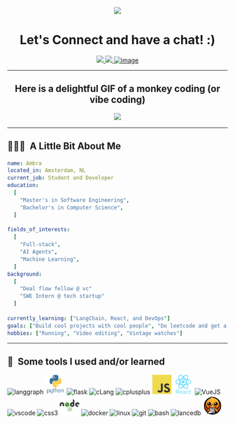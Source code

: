 <p align="center">
  <img src="https://capsule-render.vercel.app/api?text=Welcome!🚀&animation=fadeIn&type=waving&color=gradient&height=100"/>
</p>

<h1 align="center">
  Let's Connect and have a chat! :)
</h1>

<p align="center">
<a href="https://ambra-portfolio.onrender.com/">
  <img height="50" src="https://user-images.githubusercontent.com/46517096/166972883-f5f1d88c-0246-4374-88ac-ded0f2cf0699.png"/>
</a>
<a href="https://www.linkedin.com/in/ambra-m-b897bb23b/">
  <img height="50" src="https://user-images.githubusercontent.com/46517096/166973395-19676cd8-f8ec-4abf-83ff-da8243505b82.png"/>
</a>
<a href="mailto:mihuambra@gmail.com">
  <img height="50" <img width="48" height="48" alt="image" src="https://github.com/user-attachments/assets/df133eaa-ed64-4fb2-b499-f96649320dec"/>
</a>
</p>

---

<div align="center">

## Here is a delightful GIF of a monkey coding (or vibe coding)

<img src="https://media.giphy.com/media/v1.Y2lkPTc5MGI3NjExdTJpODZwZWNheHYzOTRwcHM3ajh5bWpxenpwM2VhM3NsdWVwMG83diZlcD12MV9naWZzX3NlYXJjaCZjdD1n/JqmupuTVZYaQX5s094/giphy.gif" width="600"/>

</div>

---

<h2> 👩🏻‍💻 &nbsp;A Little Bit About Me</h2>

```yaml
name: Ambra 
located_in: Amsterdam, NL
current_job: Student and Developer
education:
  [
    "Master's in Software Engineering",
    "Bachelor's in Computer Science",
  ]

fields_of_interests:
  [
    "Full-stack",
    "AI Agents",
    "Machine Learning",
  ]
background:
  [
    "Deal flow fellow @ vc"
    "SWE Intern @ tech startup"
  ]
  
currently_learning: ["LangChain, React, and DevOps"]
goals: ["Build cool projects with cool people", "Do leetcode and get a job lol"]
hobbies: ["Running", "Video editing", "Vintage watches"]
```
  
---  
  
<h2> 🎯 &nbsp;Some tools I used and/or learned</h2>
<p align="left">
  <img src="https://registry.npmmirror.com/@lobehub/icons-static-png/latest/files/dark/langgraph-color.png" alt="langgraph" width="45" height="45"/>   
<img src="https://raw.githubusercontent.com/devicons/devicon/master/icons/python/python-original-wordmark.svg" alt="python" width="45" height="45"/>
  <img src="https://www.vhv.rs/dpng/d/609-6093398_prog-flask-flask-python-icon-png-transparent-png.png" alt="flask" width="45" height="45"/>
<img src="https://cdn.jsdelivr.net/gh/devicons/devicon/icons/c/c-original.svg" alt="cLang" width="45" height="45"/>
<img src="https://cdn.jsdelivr.net/gh/devicons/devicon/icons/cplusplus/cplusplus-original.svg" alt="cplusplus" width="45" height="45"/>
<img src="https://raw.githubusercontent.com/devicons/devicon/master/icons/javascript/javascript-original.svg" alt="javascript" width="45" height="45" />
<img src="https://raw.githubusercontent.com/devicons/devicon/master/icons/react/react-original-wordmark.svg" alt="react" width="45" height="45" />
<img src="https://cdn.jsdelivr.net/gh/devicons/devicon/icons/vuejs/vuejs-original-wordmark.svg" alt="VueJS" width="45" height="45"/>
<img src="https://cdn.jsdelivr.net/gh/devicons/devicon/icons/vscode/vscode-original.svg" alt="vscode" width="45" height="45"/>
<img src="https://cursor.com/favicon.svg" alt="css3" width="45" height="45" />
<img src="https://raw.githubusercontent.com/devicons/devicon/master/icons/nodejs/nodejs-original-wordmark.svg" alt="nodejs" width="45" height="45" />
<img src="https://cdn.jsdelivr.net/gh/devicons/devicon/icons/docker/docker-original.svg" alt="docker" width="45" height="45"/>
<img src="https://cdn.jsdelivr.net/gh/devicons/devicon/icons/linux/linux-original.svg" alt="linux" width="45" height="45"/>       
<img src="https://cdn.jsdelivr.net/gh/devicons/devicon/icons/git/git-original.svg" alt="git" width="45" height="45"/>
<img src="https://cdn.jsdelivr.net/gh/devicons/devicon/icons/bash/bash-original.svg" alt="bash" width="45" height="45"/>
<img src="https://lancedb.github.io/lancedb/assets/logo.png" alt="lancedb" width="45" height="45"/>
<img src="https://raw.githubusercontent.com/deepset-ai/haystack-integrations/main/logos/docling.png" alt="docling" width="45" height="45"/>






</p>


